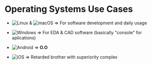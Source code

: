 # Operating Systems Use Cases
- ![Linux](https://img.shields.io/badge/Linux-FCC624?style=for-the-badge&logo=linux&logoColor=black) & ![macOS](https://img.shields.io/badge/mac%20os-000000?style=for-the-badge&logo=macos&logoColor=F0F0F0) => For software development and daily usage

- ![Windows](https://img.shields.io/badge/Windows-0078D6?style=for-the-badge&logo=windows&logoColor=white) => For EDA & CAD software (basically "console" for aplications)

- ![Android](https://img.shields.io/badge/Android-3DDC84?style=for-the-badge&logo=android&logoColor=white) => **O.O**
- ![iOS](https://img.shields.io/badge/iOS-000000?style=for-the-badge&logo=ios&logoColor=white) => Retarded brother with superiority complex
